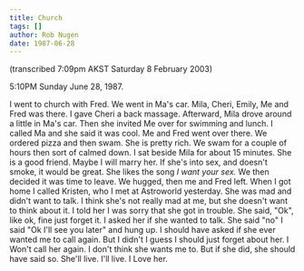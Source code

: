 ```yaml
---
title: Church
tags: []
author: Rob Nugen
date: 1987-06-28
---
```


<p class=note>(transcribed 7:09pm AKST Saturday 8 February 2003)</p>

<p class=date>5:10PM Sunday June 28, 1987.</p>

<p>I went to church with Fred.  We went in Ma's car.  Mila, Cheri,
Emily, Me and Fred was there.  I gave Cheri a back massage.
Afterward, Mila drove around a little in Ma's car.  Then she invited
Me over for swimming and lunch.  I called Ma and she said it was cool.
Me and Fred went over there.  We ordered pizza and then swam.  She is
pretty rich.  We swam for a couple of hours then sort of calmed down.
I sat beside Mila for about 15 minutes.  She is a good friend.  Maybe
I will marry her.  If she's into sex, and doesn't smoke, it would be
great.  She likes the song <em>I want your sex.</em> We then decided
it was time to leave.  We hugged, then me and Fred left.  When I got
home I called Kristen, who I met at Astroworld yesterday.  She was mad
and didn't want to talk. I think she's not really mad at me, but she
doesn't want to think about it.  I told her I was sorry that she got
in trouble.  She said, "Ok", like ok, fine just forget it.  I asked
her if she wanted to talk.  She said "no" I said "Ok I'll see you
later" and hung up.  I should have asked if she ever wanted me to call
again.  But I didn't I guess I should just forget about her.  I Won't
call her again.  I don't think she wants me to.  But if she did, she
should have said so.  She'll live.  I'll live.  I Love her.</p>
